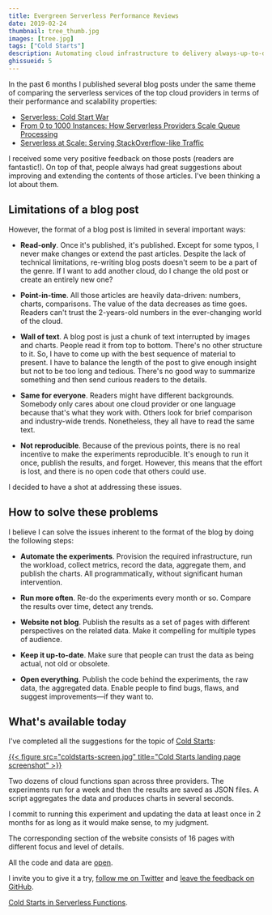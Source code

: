 ```yaml
---
title: Evergreen Serverless Performance Reviews
date: 2019-02-24
thumbnail: tree_thumb.jpg
images: [tree.jpg]
tags: ["Cold Starts"]
description: Automating cloud infrastructure to delivery always-up-to-date performance metrics.
ghissueid: 5
---
```


In the past 6 months I published several blog posts under the same theme of comparing the serverless services of the top cloud providers in terms of their performance and scalability properties:

- [Serverless: Cold Start War](https://mikhail.io/2018/08/serverless-cold-start-war/)
- [From 0 to 1000 Instances: How Serverless Providers Scale Queue Processing](https://mikhail.io/2018/11/from-0-to-1000-instances-how-serverless-providers-scale-queue-processing/)
- [Serverless at Scale: Serving StackOverflow-like Traffic](https://mikhail.io/2019/serverless-at-scale-serving-stackoverflow-like-traffic/)

I received some very positive feedback on those posts (readers are fantastic!). On top of that, people always had great suggestions about improving and extending the contents of those articles. I've been thinking a lot about them.

## Limitations of a blog post

However, the format of a blog post is limited in several important ways:

- **Read-only**. Once it's published, it's published. Except for some typos, I never make changes or extend the past articles. Despite the lack of technical limitations, re-writing blog posts doesn't seem to be a part of the genre. If I want to add another cloud, do I change the old post or create an entirely new one?

- **Point-in-time**. All those articles are heavily data-driven: numbers, charts, comparisons. The value of the data decreases as time goes. Readers can't trust the 2-years-old numbers in the ever-changing world of the cloud.

- **Wall of text**. A blog post is just a chunk of text interrupted by images and charts. People read it from top to bottom. There's no other structure to it. So, I have to come up with the best sequence of material to present. I have to balance the length of the post to give enough insight but not to be too long and tedious. There's no good way to summarize something and then send curious readers to the details.

- **Same for everyone**. Readers might have different backgrounds. Somebody only cares about one cloud provider or one language because that's what they work with. Others look for brief comparison and industry-wide trends. Nonetheless, they all have to read the same text.

- **Not reproducible**. Because of the previous points, there is no real incentive to make the experiments reproducible. It's enough to run it once, publish the results, and forget. However, this means that the effort is lost, and there is no open code that others could use.

I decided to have a shot at addressing these issues.

## How to solve these problems

I believe I can solve the issues inherent to the format of the blog by doing the following steps:

- **Automate the experiments**. Provision the required infrastructure, run the workload, collect metrics, record the data, aggregate them, and publish the charts. All programmatically, without significant human intervention.

- **Run more often**. Re-do the experiments every month or so. Compare the results over time, detect any trends.

- **Website not blog**. Publish the results as a set of pages with different perspectives on the related data. Make it compelling for multiple types of audience.

- **Keep it up-to-date**. Make sure that people can trust the data as being actual, not old or obsolete.

- **Open everything**. Publish the code behind the experiments, the raw data, the aggregated data. Enable people to find bugs, flaws, and suggest improvements&mdash;if they want to.

## What's available today

I've completed all the suggestions for the topic of [Cold Starts](/serverless/coldstarts/): 

<a href="/serverless/coldstarts">
{{< figure src="coldstarts-screen.jpg" title="Cold Starts landing page screenshot" >}}
</a>

Two dozens of cloud functions span across three providers. The experiments run for a week and then the results are saved as JSON files. A script aggregates the data and produces charts in several seconds.

I commit to running this experiment and updating the data at least once in 2 months for as long as it would make sense, to my judgment.

The corresponding section of the website consists of 16 pages with different focus and level of details.

All the code and data are [open](/serverless/open/).

I invite you to give it a try, [follow me on Twitter](https://www.twitter.com/MikhailShilkov) and [leave the feedback on GitHub](https://github.com/mikhailshilkov/mikhailio-hugo/issues/5).

[Cold Starts in Serverless Functions](/serverless/coldstarts/).